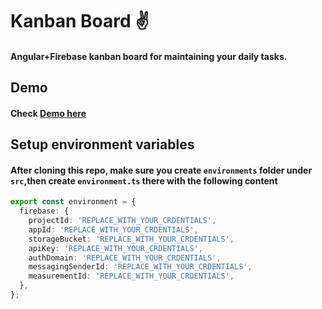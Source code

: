 # Kanban Board ✌
#### Angular+Firebase kanban board for maintaining your daily tasks.

## Demo
#### Check [Demo here](https://taskkanban.web.app)

## Setup environment variables
#### After cloning this repo, make sure you create `environments` folder under `src`,then create `environment.ts` there with the following content

```typescript
export const environment = {
  firebase: {
    projectId: 'REPLACE_WITH_YOUR_CRDENTIALS',
    appId: 'REPLACE_WITH_YOUR_CRDENTIALS',
    storageBucket: 'REPLACE_WITH_YOUR_CRDENTIALS',
    apiKey: 'REPLACE_WITH_YOUR_CRDENTIALS',
    authDomain: 'REPLACE_WITH_YOUR_CRDENTIALS',
    messagingSenderId: 'REPLACE_WITH_YOUR_CRDENTIALS',
    measurementId: 'REPLACE_WITH_YOUR_CRDENTIALS',
  },
};
```
